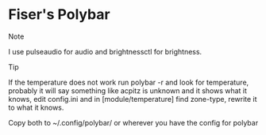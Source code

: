 # Fiser's Polybar
> [!NOTE]
> I use pulseaudio for audio and brightnessctl for brightness.


> [!TIP]
> If the temperature does not work run polybar -r and look for temperature, probably it will say something like acpitz is unknown and it shows what it knows, edit config.ini and in [module/temperature] find zone-type, rewrite it to what it knows.

  Copy both to ~/.config/polybar/ or wherever you have the config for polybar

